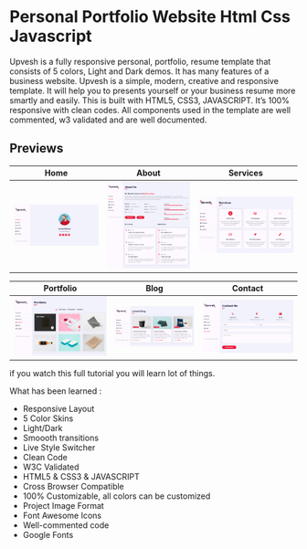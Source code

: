# Personal Portfolio Website Html Css Javascript

Upvesh is a  fully responsive personal, portfolio, resume template that consists of 5 colors, Light and Dark demos. It has many features of a business website. Upvesh is a simple, modern, creative and responsive template. It will help you to presents yourself or your business resume more smartly and easily. This is built with HTML5, CSS3, JAVASCRIPT. It’s 100% responsive with clean codes. All components used in the template are well commented, w3 validated and are well documented. 

## Previews

| Home | About | Services
| --- | --- | --- |
| [![Home](https://github.com/DanielSPF/personal-website/blob/master/project-content/Section%20Screens/1-home.jpg)](https://github.com/DanielSPF/personal-website/blob/master/project-content/Section%20Screens/1-home.jpg) | [![About](https://github.com/DanielSPF/personal-website/blob/master/project-content/Section%20Screens/2-About.jpg)](https://github.com/https://github.com/DanielSPF/personal-website/blob/master/project-content/Section%20Screens/2-About.jpg) | [![Services](https://github.com/DanielSPF/personal-website/blob/master/project-content/Section%20Screens/3-Services.jpg)](https://github.com/DanielSPF/personal-website/blob/master/project-content/Section%20Screens/3-Services.jpg)

| Portfolio | Blog | Contact
| --- | --- | --- |
| [![Portfolio](https://github.com/DanielSPF/personal-website/blob/master/project-content/Section%20Screens/4-Portfolio.jpg)](https://github.com/DanielSPF/personal-website/blob/master/project-content/Section%20Screens/4-Portfolio.jpg) | [![Blog](https://github.com/DanielSPF/personal-website/blob/master/project-content/Section%20Screens/5-Blog.jpg)](https://github.com/DanielSPF/personal-website/blob/master/project-content/Section%20Screens/5-Blog.jpg) | [![Contact](https://github.com/DanielSPF/personal-website/blob/master/project-content/Section%20Screens/6-Contact.jpg)](https://github.com/DanielSPF/personal-website/blob/master/project-content/Section%20Screens/6-Contact.jpg)


if you watch this full tutorial you will learn lot of things.

What has been learned :
- Responsive Layout
- 5 Color Skins
- Light/Dark
- Smoooth transitions
- Live Style Switcher
- Clean Code
- W3C Validated
- HTML5 & CSS3 & JAVASCRIPT
- Cross Browser Compatible
- 100% Customizable, all colors can be customized
- Project Image Format
- Font Awesome Icons
- Well-commented code
- Google Fonts

